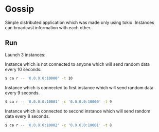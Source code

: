 # Gossip

Simple distributed application which was made only using tokio.
Instances can broadcast information with each other.

## Run
Launch 3 instances:

Instance which is not connected to anyone which will send random data every 10 seconds.
```sh
$ ca r -- '0.0.0.0:10000' -t 10
```

Instance which is connected to first instance which will send random data every 9 seconds.
```sh
$ ca r -- '0.0.0.0:10001' -c '0.0.0.0:10000' -t 9
```

Instance which is connected to second instance which will send random data every 8 seconds.
```sh
$ ca r -- '0.0.0.0:10002' -c '0.0.0.0:10001' -t 8
```
